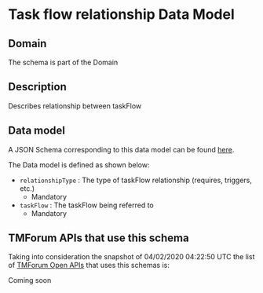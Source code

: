 # Task flow relationship Data Model

## Domain

The  schema is part of the  Domain

## Description

Describes relationship between taskFlow

## Data model

A JSON Schema corresponding to this data model can be found
[here](https://github.com/tmforum-rand/schemas/blob/candidates/Common/TaskFlowRelationship.schema.json).

The Data model is defined as shown below:
- `relationshipType` : The type of taskFlow relationship (requires, triggers, etc.)
  - Mandatory
- `taskFlow` : The taskFlow being referred to
  - Mandatory




## TMForum APIs that use this schema

Taking into consideration the snapshot of 04/02/2020 04:22:50 UTC the list of [TMForum Open APIs](https://www.tmforum.org/open-apis/) that uses this schemas is:

Coming soon